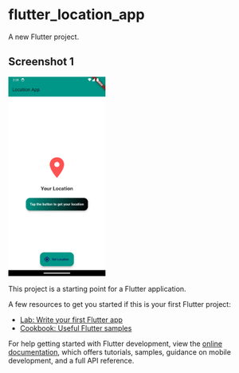 # flutter_location_app

A new Flutter project.


## Screenshot 1  
<img src='https://github.com/surajgujarathi/flutter_location_app/blob/main/assets/sc1.png' height=400/> 


This project is a starting point for a Flutter application.

A few resources to get you started if this is your first Flutter project:

- [Lab: Write your first Flutter app](https://docs.flutter.dev/get-started/codelab)
- [Cookbook: Useful Flutter samples](https://docs.flutter.dev/cookbook)

For help getting started with Flutter development, view the
[online documentation](https://docs.flutter.dev/), which offers tutorials,
samples, guidance on mobile development, and a full API reference.
